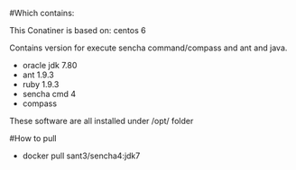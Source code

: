 #Which contains:

This Conatiner is based on: centos 6

Contains version for execute sencha command/compass and ant and java.
* oracle jdk 7.80
* ant 1.9.3
* ruby 1.9.3
* sencha cmd 4
* compass

These software are all installed under /opt/ folder


#How to pull

* docker pull sant3/sencha4:jdk7
